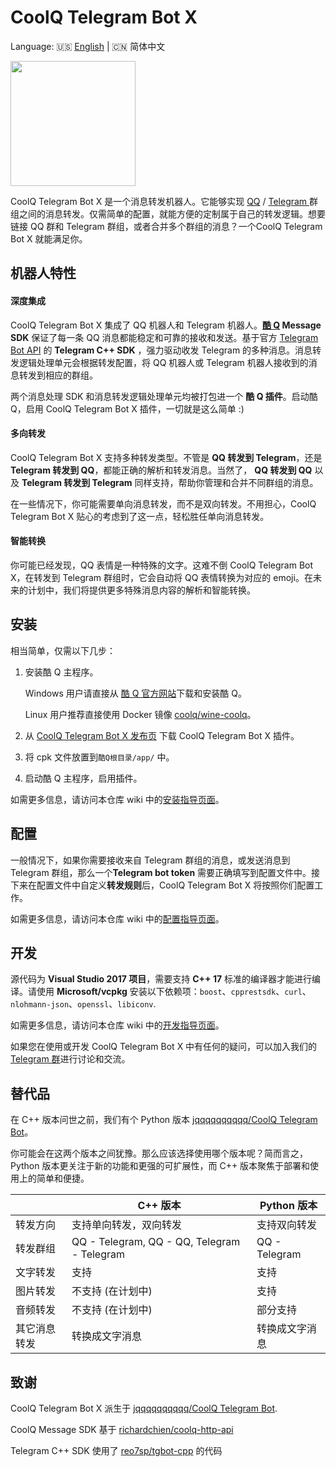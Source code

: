 # CoolQ Telegram Bot X

Language: 🇺🇸 [English](https://github.com/JogleLew/coolq-telegram-bot-x/blob/master/README.md) | 🇨🇳 简体中文

<img src="https://raw.githubusercontent.com/JogleLew/coolq-telegram-bot-x/resource/pic/logo.png" width="200">

CoolQ Telegram Bot X 是一个消息转发机器人。它能够实现 [QQ](https://im.qq.com/) / [Telegram ](https://telegram.org/)群组之间的消息转发。仅需简单的配置，就能方便的定制属于自己的转发逻辑。想要链接 QQ 群和 Telegram 群组，或者合并多个群组的消息？一个CoolQ Telegram Bot X 就能满足你。

## 机器人特性

#### 深度集成

CoolQ Telegram Bot X 集成了 QQ 机器人和 Telegram 机器人。**[酷 Q](https://cqp.cc/) Message SDK** 保证了每一条 QQ 消息都能稳定和可靠的接收和发送。基于官方 [Telegram Bot API](https://core.telegram.org/bots/api) 的 **Telegram C++ SDK** ，强力驱动收发 Telegram 的多种消息。消息转发逻辑处理单元会根据转发配置，将 QQ 机器人或 Telegram 机器人接收到的消息转发到相应的群组。

两个消息处理 SDK 和消息转发逻辑处理单元均被打包进一个 **酷 Q 插件**。启动酷 Q，启用 CoolQ Telegram Bot X 插件，一切就是这么简单 :)

#### 多向转发

CoolQ Telegram Bot X 支持多种转发类型。不管是 **QQ 转发到 Telegram**，还是 **Telegram 转发到 QQ**，都能正确的解析和转发消息。当然了， **QQ 转发到 QQ** 以及 **Telegram 转发到 Telegram** 同样支持，帮助你管理和合并不同群组的消息。

在一些情况下，你可能需要单向消息转发，而不是双向转发。不用担心，CoolQ Telegram Bot X 贴心的考虑到了这一点，轻松胜任单向消息转发。

#### 智能转换

你可能已经发现，QQ 表情是一种特殊的文字。这难不倒 CoolQ Telegram Bot X，在转发到 Telegram 群组时，它会自动将 QQ 表情转换为对应的 emoji。在未来的计划中，我们将提供更多特殊消息内容的解析和智能转换。

## 安装

相当简单，仅需以下几步：

1. 安装酷 Q 主程序。

   Windows 用户请直接从 [酷 Q 官方网站](https://cqp.cc/)下载和安装酷 Q。

   Linux 用户推荐直接使用 Docker 镜像 [coolq/wine-coolq](https://hub.docker.com/r/coolq/wine-coolq/builds/)。

2. 从 [CoolQ Telegram Bot X 发布页](https://github.com/JogleLew/coolq-telegram-bot-x/releases) 下载 CoolQ Telegram Bot X 插件。

3. 将 cpk 文件放置到`酷Q根目录/app/` 中。

4. 启动酷 Q 主程序，启用插件。

如需更多信息，请访问本仓库 wiki 中的[安装指导页面](https://github.com/JogleLew/coolq-telegram-bot-x/wiki/%E5%AE%89%E8%A3%85%E6%8C%87%E5%AF%BC)。

## 配置

一般情况下，如果你需要接收来自 Telegram 群组的消息，或发送消息到 Telegram 群组，那么一个**Telegram bot token** 需要正确填写到配置文件中。接下来在配置文件中自定义**转发规则**后，CoolQ Telegram Bot X 将按照你们配置工作。

如需更多信息，请访问本仓库 wiki 中的[配置指导页面](https://github.com/JogleLew/coolq-telegram-bot-x/wiki/%E9%85%8D%E7%BD%AE%E6%8C%87%E5%AF%BC)。

## 开发

源代码为 **Visual Studio 2017 项目**，需要支持 **C++ 17** 标准的编译器才能进行编译。请使用 **Microsoft/vcpkg** 安装以下依赖项：`boost`、`cpprestsdk`、`curl`、`nlohmann-json`、`openssl`、`libiconv`.

如需更多信息，请访问本仓库 wiki 中的[开发指导页面](https://github.com/JogleLew/coolq-telegram-bot-x/wiki/%E5%BC%80%E5%8F%91%E6%8C%87%E5%AF%BC)。

如果您在使用或开发 CoolQ Telegram Bot X 中有任何的疑问，可以加入我们的 [Telegram 群](https://t.me/CoolqTelegramBot)进行讨论和交流。

## 替代品

在 C++ 版本问世之前，我们有个 Python 版本 [jqqqqqqqqqq/CoolQ Telegram Bot](https://github.com/jqqqqqqqqqq/coolq-telegram-bot)。

你可能会在这两个版本之间犹豫。那么应该选择使用哪个版本呢？简而言之，Python 版本更关注于新的功能和更强的可扩展性，而 C++ 版本聚焦于部署和使用上的简单和便捷。

|              | C++ 版本                                    | Python 版本    |
| ------------ | ------------------------------------------- | -------------- |
| 转发方向     | 支持单向转发，双向转发                      | 支持双向转发   |
| 转发群组     | QQ - Telegram, QQ - QQ, Telegram - Telegram | QQ - Telegram  |
| 文字转发     | 支持                                        | 支持           |
| 图片转发     | 不支持 (在计划中)                           | 支持           |
| 音频转发     | 不支持 (在计划中)                           | 部分支持       |
| 其它消息转发 | 转换成文字消息                              | 转换成文字消息 |

## 致谢

CoolQ Telegram Bot X 派生于 [jqqqqqqqqqq/CoolQ Telegram Bot](https://github.com/jqqqqqqqqqq/coolq-telegram-bot).

CoolQ Message SDK 基于 [richardchien/coolq-http-api](https://github.com/richardchien/coolq-http-api)

Telegram C++ SDK 使用了 [reo7sp/tgbot-cpp](https://github.com/reo7sp/tgbot-cpp) 的代码
